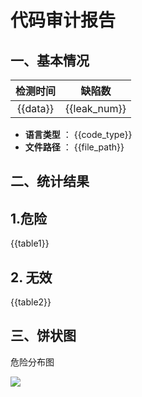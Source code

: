 # 代码审计报告

## 一、基本情况

| 检测时间 |    缺陷数    |
| :------: | :----------: |
| {{data}} | {{leak_num}} |

- **语言类型** ： {{code_type}}
- **文件路径** ： {{file_path}}

## 二、统计结果

## 1.危险

{{table1}}

## 2. 无效

{{table2}}

## 三、饼状图

危险分布图

![]({{chart}})